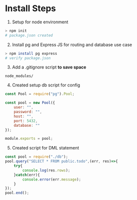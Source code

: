 # Install Steps

1. Setup for node environment
```bash
> npm init
# package.json created
```

2. Install pg and Express JS for routing and database use case
```bash
> npm install pg express
# verify package.json
```

3. Add a .gitignore script **to save space**
```text
node_modules/
```

4. Created setup db script for config
```js
const Pool = require("pg").Pool;

const pool = new Pool({
    user: "",
    password: "",
    host: "",
    port: 5432,
    database: ""
});

module.exports = pool;
```

5. Created script for DML statement
```js
const pool = require("./db");
pool.query("SELECT * FROM public.todo",(err, res)=>{
    try{
        console.log(res.rows);        
    }catch(err){
        console.error(err.message);
    }
});
pool.end();

```